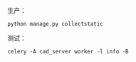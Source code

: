 生产：

```shell
python manage.py collectstatic
```

测试：

```shell
celery -A cad_server worker -l info -B
```
